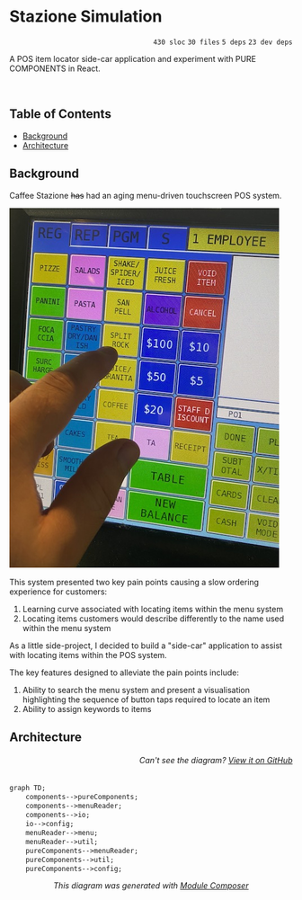 # Stazione Simulation

<p align="right"><code>430 sloc</code>&nbsp;<code>30 files</code>&nbsp;<code>5 deps</code>&nbsp;<code>23 dev deps</code></p>

A POS item locator side-car application and experiment with PURE COMPONENTS in React.

<br />

<!-- START doctoc generated TOC please keep comment here to allow auto update -->
<!-- DON'T EDIT THIS SECTION, INSTEAD RE-RUN doctoc TO UPDATE -->
## Table of Contents

- [Background](#background)
- [Architecture](#architecture)

<!-- END doctoc generated TOC please keep comment here to allow auto update -->

## Background

Caffee Stazione ~~has~~ had an aging menu-driven touchscreen POS system.

![Menu screen](/readme-files/menu-screen.jpg)

This system presented two key pain points causing a slow ordering experience for customers:

1. Learning curve associated with locating items within the menu system
2. Locating items customers would describe differently to the name used within the menu system

As a little side-project, I decided to build a "side-car" application to assist with locating items within the POS system.

The key features designed to alleviate the pain points include:

1. Ability to search the menu system and present a visualisation highlighting the sequence of button taps required to locate an item
2. Ability to assign keywords to items

## Architecture

###### <p align="right"><em>Can't see the diagram?</em> <a id="link-1" href="https://github.com/mattriley/stazione-simulation#user-content-link-1">View it on GitHub</a></p>
```mermaid
graph TD;
    components-->pureComponents;
    components-->menuReader;
    components-->io;
    io-->config;
    menuReader-->menu;
    menuReader-->util;
    pureComponents-->menuReader;
    pureComponents-->util;
    pureComponents-->config;
```
<p align="center">
  <em>This diagram was generated with <a href="https://github.com/mattriley/node-module-composer">Module Composer</a></em>
</p>
<br>
